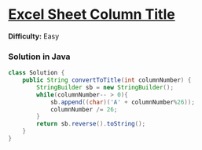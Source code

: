 # [Excel Sheet Column Title](https://leetcode.com/problems/excel-sheet-column-title/)
**Difficulty:** Easy

### Solution in Java
```java
class Solution {
    public String convertToTitle(int columnNumber) {
        StringBuilder sb = new StringBuilder();
        while(columnNumber-- > 0){
            sb.append((char)('A' + columnNumber%26));
            columnNumber /= 26;
        }
        return sb.reverse().toString();
    }
}
```
